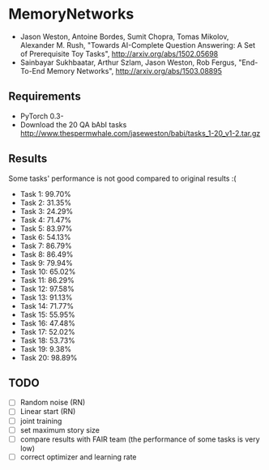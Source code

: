 # MemoryNetworks

- Jason Weston, Antoine Bordes, Sumit Chopra, Tomas Mikolov, Alexander M. Rush,
  "Towards AI-Complete Question Answering: A Set of Prerequisite Toy Tasks",
  http://arxiv.org/abs/1502.05698
- Sainbayar Sukhbaatar, Arthur Szlam, Jason Weston, Rob Fergus,
  "End-To-End Memory Networks",
  http://arxiv.org/abs/1503.08895

## Requirements
- PyTorch 0.3-
- Download the 20 QA bAbI tasks http://www.thespermwhale.com/jaseweston/babi/tasks_1-20_v1-2.tar.gz

## Results

Some tasks' performance is not good compared to original results :(

- Task 1: 99.70%
- Task 2: 31.35%
- Task 3: 24.29%
- Task 4: 71.47%
- Task 5: 83.97%
- Task 6: 54.13%
- Task 7: 86.79%
- Task 8: 86.49%
- Task 9: 79.94%
- Task 10: 65.02%
- Task 11: 86.29%
- Task 12: 97.58%
- Task 13: 91.13%
- Task 14: 71.77%
- Task 15: 55.95%
- Task 16: 47.48%
- Task 17: 52.02%
- Task 18: 53.73%
- Task 19: 9.38%
- Task 20: 98.89%


## TODO
- [ ] Random noise (RN)
- [ ] Linear start (RN)
- [ ] joint training
- [ ] set maximum story size
- [ ] compare results with FAIR team (the performance of some tasks is very low)
- [ ] correct optimizer and learning rate
